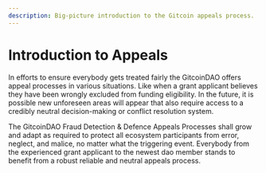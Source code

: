 ```yaml
---
description: Big-picture introduction to the Gitcoin appeals process.
---
```


# Introduction to Appeals

In efforts to ensure everybody gets treated fairly the GitcoinDAO offers appeal processes in various situations.  Like when a grant applicant believes they have been wrongly excluded from funding eligibility. In the future, it is possible new unforeseen areas will appear that also require access to a credibly neutral decision-making or conflict resolution system.

The GitcoinDAO Fraud Detection & Defence Appeals Processes shall grow and adapt as required to protect all ecosystem participants from error, neglect, and malice, no matter what the triggering event. Everybody from the experienced grant applicant to the newest dao member stands to benefit from a robust reliable and neutral appeals process.
